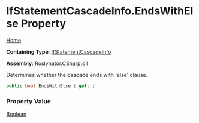 # IfStatementCascadeInfo\.EndsWithElse Property

[Home](../../../../README.md)

**Containing Type**: [IfStatementCascadeInfo](../README.md)

**Assembly**: Roslynator\.CSharp\.dll

  
Determines whether the cascade ends with 'else' clause\.

```csharp
public bool EndsWithElse { get; }
```

### Property Value

[Boolean](https://docs.microsoft.com/en-us/dotnet/api/system.boolean)

